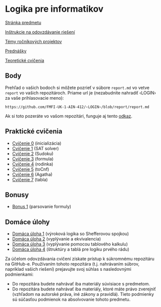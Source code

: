 Logika pre informatikov
========================

[Stránka predmetu](https://dai.fmph.uniba.sk/w/Course:Mathematics_4/sk)

[Inštrukcie na odovzdávanie riešení](docs/odovzdavanie.md)

[Témy ročníkových projektov](docs/temy-rp.md)

[Prednášky](docs/lecs/)

[Teoretické cvičenia](docs/labs/)

Body
----
Prehľad o vašich bodoch si môžete pozrieť v súbore `report.md` vo vetve
`report` vo vašich repozitároch. Priame url je (nezabudnite nahradiť ‹LOGIN› za
vaše prihlasovacie meno):

    https://github.com/FMFI-UK-1-AIN-412/‹LOGIN›/blob/report/report.md
    
Ak si toto pozeráte vo vašom repozitári, funguje aj tento
[odkaz](../../blob/report/report.md).

Praktické cvičenia
------------------

* [Cvičenie 0](cv00) (inicializácia)
* [Cvičenie 1](cv01) (SAT solver)
* [Cvičenie 2](cv02) (Sudoku)
* [Cvičenie 3](cv03) (formula)
* [Cvičenie 4](cv04) (rodinka)
* [Cvičenie 5](cv05) (toCnf)
* [Cvičenie 6](cv06) (Agatha)
* [Cvičenie 7](cv07) (tabla)

Bonusy
------

* [Bonus 1](bonus01) (parsovanie formuly)

Domáce úlohy
------------

* [Domáca úloha 1](du01) (výroková logika so Shefferovou spojkou)
* [Domáca úloha 2](du02) (vyplývanie a ekvivalencia)
* [Domáca úloha 3](du03) (vyplývanie pomocou tablového kalkulu)
* [Domáca úloha 4](du04) (štruktúry a tablá pre logiku prvého rádu)

Za účelom odovzdávania cvičení získate prístup k súkromnému repozitáru na GitHub-e.
Používaním tohoto repozitára (t.j. nahrávaním súbrov, napríklad vašich riešení) prejavujte
svoj súhlas s nasledovnými podmienkami:
- Do repozitára budete nahrávať iba materiály súvisiace s predmetom.
- Do repozitára budete nahrávať iba materiály, ktoré máte právo zverejniť
  (vzhľadom na autorské práva, iné zákony a pravidlá).
Tieto podmienky sú súčasťou podmienok na absolvovanie tohoto predmetu.
